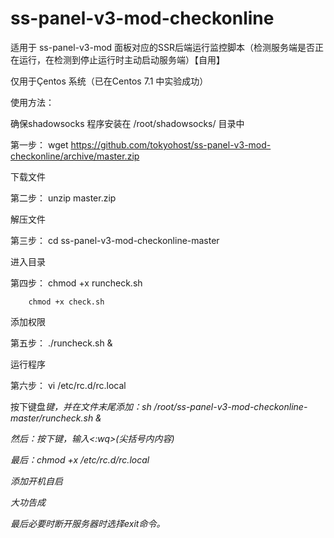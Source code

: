 # ss-panel-v3-mod-checkonline
适用于 ss-panel-v3-mod 面板对应的SSR后端运行监控脚本（检测服务端是否正在运行，在检测到停止运行时主动启动服务端）【自用】

仅用于Çentos 系统（已在Centos 7.1 中实验成功）

使用方法：

确保shadowsocks 程序安装在 /root/shadowsocks/ 目录中

第一步：
  wget https://github.com/tokyohost/ss-panel-v3-mod-checkonline/archive/master.zip

  下载文件
  
第二步：
  unzip master.zip

  解压文件
  
第三步：
  cd ss-panel-v3-mod-checkonline-master

  进入目录
  
第四步：
        chmod +x runcheck.sh

        chmod +x check.sh
        
        
  添加权限
  
第五步：
  ./runcheck.sh &

  运行程序
  
第六步：
  vi /etc/rc.d/rc.local

按下键盘<i>键，并在文件末尾添加：sh /root/ss-panel-v3-mod-checkonline-master/runcheck.sh & 
  
然后：按下<Esc>键，输入<:wq>(尖括号内内容)

最后：chmod +x /etc/rc.d/rc.local
  
  添加开机自启
  
  大功告成
  
最后必要时断开服务器时选择exit命令。

